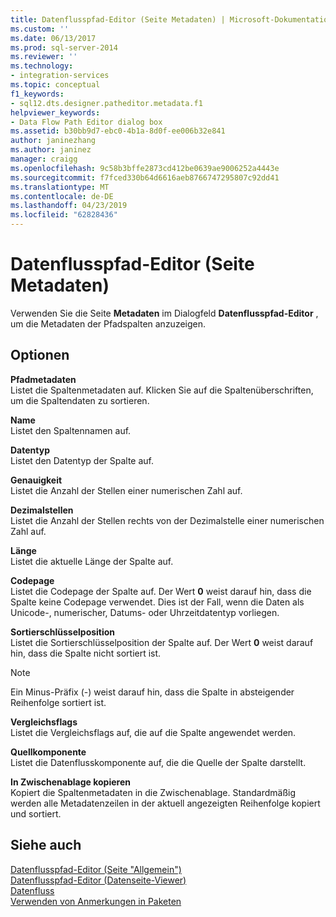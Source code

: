 ```yaml
---
title: Datenflusspfad-Editor (Seite Metadaten) | Microsoft-Dokumentation
ms.custom: ''
ms.date: 06/13/2017
ms.prod: sql-server-2014
ms.reviewer: ''
ms.technology:
- integration-services
ms.topic: conceptual
f1_keywords:
- sql12.dts.designer.patheditor.metadata.f1
helpviewer_keywords:
- Data Flow Path Editor dialog box
ms.assetid: b30bb9d7-ebc0-4b1a-8d0f-ee006b32e841
author: janinezhang
ms.author: janinez
manager: craigg
ms.openlocfilehash: 9c58b3bffe2873cd412be0639ae9006252a4443e
ms.sourcegitcommit: f7fced330b64d6616aeb8766747295807c92dd41
ms.translationtype: MT
ms.contentlocale: de-DE
ms.lasthandoff: 04/23/2019
ms.locfileid: "62828436"
---
```

# <a name="data-flow-path-editor-metadata-page"></a>Datenflusspfad-Editor (Seite Metadaten)
  Verwenden Sie die Seite **Metadaten** im Dialogfeld **Datenflusspfad-Editor** , um die Metadaten der Pfadspalten anzuzeigen.  
  
## <a name="options"></a>Optionen  
 **Pfadmetadaten**  
 Listet die Spaltenmetadaten auf. Klicken Sie auf die Spaltenüberschriften, um die Spaltendaten zu sortieren.  
  
 **Name**  
 Listet den Spaltennamen auf.  
  
 **Datentyp**  
 Listet den Datentyp der Spalte auf.  
  
 **Genauigkeit**  
 Listet die Anzahl der Stellen einer numerischen Zahl auf.  
  
 **Dezimalstellen**  
 Listet die Anzahl der Stellen rechts von der Dezimalstelle einer numerischen Zahl auf.  
  
 **Länge**  
 Listet die aktuelle Länge der Spalte auf.  
  
 **Codepage**  
 Listet die Codepage der Spalte auf. Der Wert **0** weist darauf hin, dass die Spalte keine Codepage verwendet. Dies ist der Fall, wenn die Daten als Unicode-, numerischer, Datums- oder Uhrzeitdatentyp vorliegen.  
  
 **Sortierschlüsselposition**  
 Listet die Sortierschlüsselposition der Spalte auf. Der Wert **0** weist darauf hin, dass die Spalte nicht sortiert ist.  
  
> [!NOTE]  
>  Ein Minus-Präfix (-) weist darauf hin, dass die Spalte in absteigender Reihenfolge sortiert ist.  
  
 **Vergleichsflags**  
 Listet die Vergleichsflags auf, die auf die Spalte angewendet werden.  
  
 **Quellkomponente**  
 Listet die Datenflusskomponente auf, die die Quelle der Spalte darstellt.  
  
 **In Zwischenablage kopieren**  
 Kopiert die Spaltenmetadaten in die Zwischenablage. Standardmäßig werden alle Metadatenzeilen in der aktuell angezeigten Reihenfolge kopiert und sortiert.  
  
## <a name="see-also"></a>Siehe auch  
 [Datenflusspfad-Editor &#40;Seite "Allgemein"&#41;](general-page-of-integration-services-designers-options.md)   
 [Datenflusspfad-Editor &#40;Datenseite-Viewer&#41;](../../2014/integration-services/data-flow-path-editor-data-viewers-page.md)   
 [Datenfluss](data-flow/data-flow.md)   
 [Verwenden von Anmerkungen in Paketen](use-annotations-in-packages.md)  
  
  

